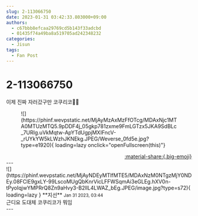 ```yaml
---
slug: 2-113066750
date: 2023-01-31 03:42:33.803000+09:00
authors:
  - c67bbb8efcaa29769cd5b143f33adcbd
  - 01435f74a49ba8a519705ad242348232
categories:
  - Jisun
tags:
  - Fan Post
---
```


# 2-113066750

<div class="post-container" markdown="1">
<div class="content-container md-sidebar__scrollwrap" markdown="1">

이제 진짜 자러갔구만 코쿠리코🌙🌙
<figure markdown="1">
![](https://phinf.wevpstatic.net/MjAyMzAxMzFfOTcg/MDAxNjc1MTA0MTUzMTQ5.9pDDF4j_05gkp781zxme9FmLGTzx5JKA9SdBLc_7URIg.uVkMqtw-ApYTdUgpjMXIFncV-_rUYkYW5kLWzhJKNEkg.JPEG/Weverse_0fd5e.jpg?type=e1920){ loading=lazy onclick="openFullscreen(this)"}
</figure>


</div>
</div>

<div style="text-align: right;" markdown="1">
<a href="https://weverse.io/fromis9/fanpost/2-113066750" style="text-align: right;">:material-share:{.big-emoji}</a>
</div>
---

<div class="comments-container md-sidebar__scrollwrap" markdown="1">
<div class="comment" markdown="1">
<div class='id-container' markdown="1">
![](https://phinf.wevpstatic.net/MjAyNDEyMTlfMTE5/MDAxNzM0NTgzMjY0NDEy.08FClE9gxLY-99LscoMUgQbKnrVicLFFWSqmAi3eGLEg.hXV0n-tPyoIqjwYMPRrQ8Zn9aHvy3-B2llL4LWAZ_bEg.JPEG/image.jpg?type=s72){ loading=lazy }
**<span class="artist">지선</span>** <small>Jan 31 2023, 03:44</small><br>
</div>
<div class='comment-body' markdown="1">
근디요 도대체 코쿠리코가 뭐임
</div>
</div>
</div>
---
